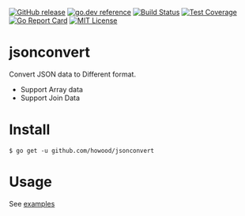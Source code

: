 [![GitHub release](http://img.shields.io/github/release/howood/jsonconvert.svg?style=flat-square)][release]
[![go.dev reference](https://img.shields.io/badge/go.dev-reference-007d9c?logo=go&logoColor=white&style=flat-square)](https://pkg.go.dev/github.com/howood/jsonconvert)
[![Build Status](https://github.com/howood/jsonconvert/actions/workflows/test.yml/badge.svg?branch=master)][actions]
[![Test Coverage](https://api.codeclimate.com/v1/badges/a522fa479bafb44a83b2/test_coverage)](https://codeclimate.com/github/howood/jsonconvert/test_coverage)
[![Go Report Card](https://goreportcard.com/badge/github.com/howood/jsonconvert)](https://goreportcard.com/report/github.com/howood/jsonconvert)
[![MIT License](http://img.shields.io/badge/license-MIT-blue.svg?style=flat-square)][license]

[release]: https://github.com/howood/jsonconvert/releases
[actions]: https://github.com/howood/jsonconvert/actions
[license]: https://github.com/howood/jsonconvert/blob/master/LICENSE

# jsonconvert

Convert JSON data to Different format.
- Support Array data
- Support Join Data

# Install

```
$ go get -u github.com/howood/jsonconvert
```

# Usage

See [examples](examples/)
